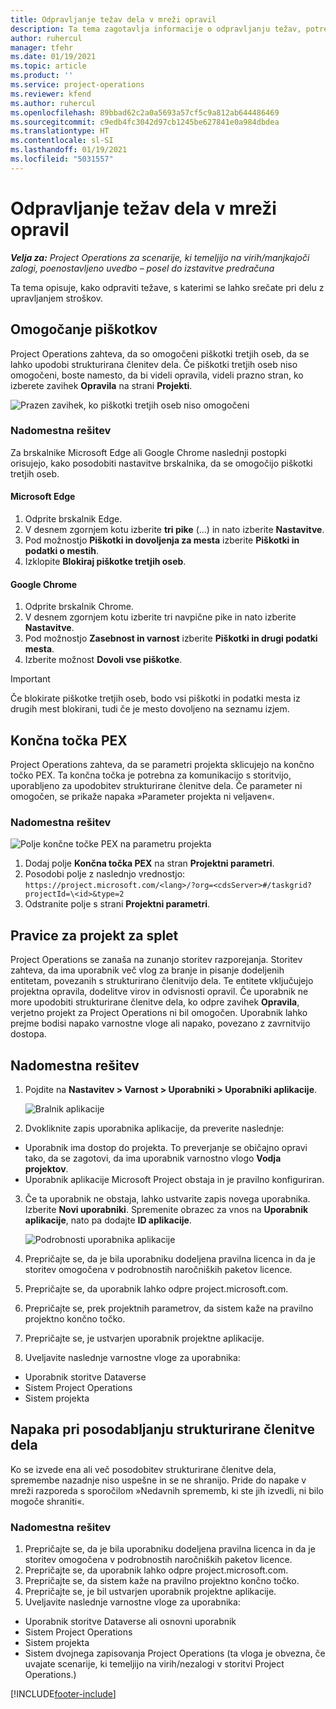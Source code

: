 ```yaml
---
title: Odpravljanje težav dela v mreži opravil
description: Ta tema zagotavlja informacije o odpravljanju težav, potrebne pri delu v mreži opravil.
author: ruhercul
manager: tfehr
ms.date: 01/19/2021
ms.topic: article
ms.product: ''
ms.service: project-operations
ms.reviewer: kfend
ms.author: ruhercul
ms.openlocfilehash: 89bbad62c2a0a5693a57cf5c9a812ab644486469
ms.sourcegitcommit: c9edb4fc3042d97cb1245be627841e0a984dbdea
ms.translationtype: HT
ms.contentlocale: sl-SI
ms.lasthandoff: 01/19/2021
ms.locfileid: "5031557"
---
```

# <a name="troubleshoot-working-in-the-task-grid"></a>Odpravljanje težav dela v mreži opravil 

_**Velja za:** Project Operations za scenarije, ki temeljijo na virih/manjkajoči zalogi, poenostavljeno uvedbo – posel do izstavitve predračuna_

Ta tema opisuje, kako odpraviti težave, s katerimi se lahko srečate pri delu z upravljanjem stroškov.

## <a name="enable-cookies"></a>Omogočanje piškotkov

Project Operations zahteva, da so omogočeni piškotki tretjih oseb, da se lahko upodobi strukturirana členitev dela. Če piškotki tretjih oseb niso omogočeni, boste namesto, da bi videli opravila, videli prazno stran, ko izberete zavihek **Opravila** na strani **Projekti**.

![Prazen zavihek, ko piškotki tretjih oseb niso omogočeni](media/blankschedule.png)


### <a name="workaround"></a>Nadomestna rešitev
Za brskalnike Microsoft Edge ali Google Chrome naslednji postopki orisujejo, kako posodobiti nastavitve brskalnika, da se omogočijo piškotki tretjih oseb.

#### <a name="microsoft-edge"></a>Microsoft Edge

1. Odprite brskalnik Edge.
2. V desnem zgornjem kotu izberite **tri pike** (...) in nato izberite **Nastavitve**.
3. Pod možnostjo **Piškotki in dovoljenja za mesta** izberite **Piškotki in podatki o mestih**.
4. Izklopite **Blokiraj piškotke tretjih oseb**.

#### <a name="google-chrome"></a>Google Chrome

1. Odprite brskalnik Chrome.
2. V desnem zgornjem kotu izberite tri navpične pike in nato izberite **Nastavitve**.
3. Pod možnostjo **Zasebnost in varnost** izberite **Piškotki in drugi podatki mesta**.
4. Izberite možnost **Dovoli vse piškotke**.

> [!IMPORTANT]
> Če blokirate piškotke tretjih oseb, bodo vsi piškotki in podatki mesta iz drugih mest blokirani, tudi če je mesto dovoljeno na seznamu izjem.

## <a name="pex-endpoint"></a>Končna točka PEX

Project Operations zahteva, da se parametri projekta sklicujejo na končno točko PEX. Ta končna točka je potrebna za komunikacijo s storitvijo, uporabljeno za upodobitev strukturirane členitve dela. Če parameter ni omogočen, se prikaže napaka »Parameter projekta ni veljaven«. 

### <a name="workaround"></a>Nadomestna rešitev
 ![Polje končne točke PEX na parametru projekta](media/projectparameter.png)

1. Dodaj polje **Končna točka PEX** na stran **Projektni parametri**.
2. Posodobi polje z naslednjo vrednostjo: `https://project.microsoft.com/<lang>/?org=<cdsServer>#/taskgrid?projectId=\<id>&type=2`
3. Odstranite polje s strani **Projektni parametri**.

## <a name="privileges-for-project-for-the-web"></a>Pravice za projekt za splet

Project Operations se zanaša na zunanjo storitev razporejanja. Storitev zahteva, da ima uporabnik več vlog za branje in pisanje dodeljenih entitetam, povezanih s strukturirano členitvijo dela. Te entitete vključujejo projektna opravila, dodelitve virov in odvisnosti opravil. Če uporabnik ne more upodobiti strukturirane členitve dela, ko odpre zavihek **Opravila**, verjetno projekt za Project Operations ni bil omogočen. Uporabnik lahko prejme bodisi napako varnostne vloge ali napako, povezano z zavrnitvijo dostopa.


## <a name="workaround"></a>Nadomestna rešitev

1. Pojdite na **Nastavitev > Varnost > Uporabniki > Uporabniki aplikacije**.  

   ![Bralnik aplikacije](media/applicationuser.jpg)
   
2. Dvokliknite zapis uporabnika aplikacije, da preverite naslednje:

 - Uporabnik ima dostop do projekta. To preverjanje se običajno opravi tako, da se zagotovi, da ima uporabnik varnostno vlogo **Vodja projektov**.
 - Uporabnik aplikacije Microsoft Project obstaja in je pravilno konfiguriran.
 
3. Če ta uporabnik ne obstaja, lahko ustvarite zapis novega uporabnika. Izberite **Novi uporabniki**. Spremenite obrazec za vnos na **Uporabnik aplikacije**, nato pa dodajte **ID aplikacije**.

   ![Podrobnosti uporabnika aplikacije](media/applicationuserdetails.jpg)

4. Prepričajte se, da je bila uporabniku dodeljena pravilna licenca in da je storitev omogočena v podrobnostih naročniških paketov licence.
5. Prepričajte se, da uporabnik lahko odpre project.microsoft.com.
6. Prepričajte se, prek projektnih parametrov, da sistem kaže na pravilno projektno končno točko.
7. Prepričajte se, je ustvarjen uporabnik projektne aplikacije.
8. Uveljavite naslednje varnostne vloge za uporabnika:

  - Uporabnik storitve Dataverse
  - Sistem Project Operations
  - Sistem projekta

## <a name="error-when-updating-the-work-breakdown-structure"></a>Napaka pri posodabljanju strukturirane členitve dela

Ko se izvede ena ali več posodobitev strukturirane členitve dela, spremembe nazadnje niso uspešne in se ne shranijo. Pride do napake v mreži razporeda s sporočilom »Nedavnih sprememb, ki ste jih izvedli, ni bilo mogoče shraniti«.

### <a name="workaround"></a>Nadomestna rešitev

1. Prepričajte se, da je bila uporabniku dodeljena pravilna licenca in da je storitev omogočena v podrobnostih naročniških paketov licence.
2. Prepričajte se, da uporabnik lahko odpre project.microsoft.com.
3. Prepričajte se, da sistem kaže na pravilno projektno končno točko.
4. Prepričajte se, je bil ustvarjen uporabnik projektne aplikacije.
5. Uveljavite naslednje varnostne vloge za uporabnika:
  
  - Uporabnik storitve Dataverse ali osnovni uporabnik
  - Sistem Project Operations
  - Sistem projekta
  - Sistem dvojnega zapisovanja Project Operations (ta vloga je obvezna, če uvajate scenarije, ki temeljijo na virih/nezalogi v storitvi Project Operations.)


[!INCLUDE[footer-include](../includes/footer-banner.md)]